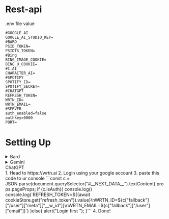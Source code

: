 # Rest-api

.env file value
```
#GOOGLE_AI
GOOGLE_AI_STUDIO_KEY=
#BARD
PSID_TOKEN=
PSIDTS_TOKEN=
#Bing
BING_IMAGE_COOKIE=
BING_U_COOKIE=
#C.AI
CHARACTER_AI=
#SPOTIFY
SPOTIFY_ID=
SPOTIFY_SECRET=
#CHATGPT
REFRESH_TOKEN=
WRTN_ID=
WRTN_EMAIL=
#SERVER
auth_enabled=false
authkey=0000
PORT=
```


<h1>Setting Up</h1>
 <details>
 <summary>Bard</summary>
 1. Open incognito and head to https://bard.google.com<br>
 2. Login using your desired google account<br>
 3. Now head to https://google.com<br>
 4. Open developer tools (<kbd>F12</kbd>, <kbd>Ctrl+Shift+I</kbd>, or <kbd>Cmd+J</kbd>) and click the cookies tab<br>
 5. Find __Secure-1PSID and  __Secure-1PSIDTS into the env variable<br><br>
Example: <br>
PSID_TOKEN= __Secure-1PSID COOKIE <br>
PSIDTS_TOKEN= __Secure-1PSIDTS COOKIE <br>
 </details>
 <details>
 <summary>Gemini</summary>
 1. Head to https://makersuite.google.com/app/apikey
 2. Login using your google account
 3. Done!
 </details>
  <summary>ChatGPT</summary>
 1. Head to https://wrtn.ai
 2. Login using your google account
 3. paste this code to ur console
 ```const c = JSON.parse(document.querySelector("#__NEXT_DATA__").textContent).props.pageProps;
if (c.isAuth){ 
    console.log()
 console.log(`REFRESH_TOKEN=${(await cookieStore.get("refresh_token")).value}\nWRTN_ID=${c["fallback"]["/user"]["meta"]["__w_id"]}\nWRTN_EMAIL=${c["fallback"]["/user"]["email"]}`)
}else{
    alert("Login first ");
}```
4. Done!
 </details>